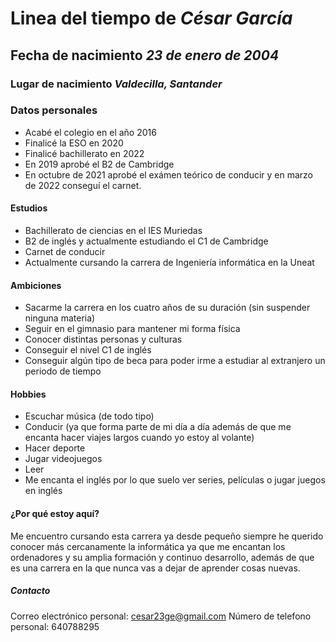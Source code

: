 # Linea del tiempo de ***César García***
## Fecha de nacimiento  ***23 de enero de 2004***
### Lugar de nacimiento  ***Valdecilla, Santander***
### Datos personales
+ Acabé el colegio en el año 2016
+ Finalicé la ESO en 2020
+ Finalicé bachillerato en 2022
+ En 2019 aprobé el B2 de Cambridge
+ En octubre de 2021 aprobé el exámen teórico de conducir y en marzo de 2022 conseguí el carnet.
#### Estudios 
- Bachillerato de ciencias en el IES Muriedas
- B2 de inglés y actualmente estudiando el C1 de Cambridge
- Carnet de conducir
- Actualmente cursando la carrera de Ingeniería informática en la Uneat
#### Ambiciones
+ Sacarme la carrera en los cuatro años de su duración (sin suspender ninguna materia)
+ Seguir en el gimnasio para mantener mi forma física
+ Conocer distintas personas y culturas
+ Conseguir el nivel C1 de inglés
+ Conseguir algún tipo de beca para poder irme a estudiar al extranjero un periodo de tiempo
#### Hobbies
* Escuchar música (de todo tipo)
* Conducir (ya que forma parte de mi día a día además de que me encanta hacer viajes largos cuando yo estoy al volante)
* Hacer deporte
* Jugar videojuegos
* Leer
* Me encanta el inglés por lo que suelo ver series, películas o jugar juegos en inglés
#### ¿Por qué estoy aquí?
Me encuentro cursando esta carrera ya desde pequeño siempre he querido conocer más cercanamente la informática ya que me encantan los ordenadores y su amplia formación y continuo desarrollo, además de que es una carrera en la que nunca vas a dejar de aprender cosas nuevas.
##### Contacto
Correo electrónico personal: cesar23ge@gmail.com
Número de telefono personal: 640788295
